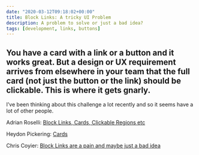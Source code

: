 ```yaml
---
date: "2020-03-12T09:18:02+00:00"
title: Block Links: A tricky UI Problem
description: A problem to solve or just a bad idea?
tags: [development, links, buttons]
---
```

You have a card with a link or a button and it works great. But a design or UX requirement arrives from elsewhere in your team that the full card (not just the button or the link) should be clickable.  This is where it gets gnarly.
---

I’ve been thinking about this challenge a lot recently and so it seems have a lot of other people.

Adrian Roselli: 
[Block Links, Cards, Clickable Regions etc](https://adrianroselli.com/2020/02/block-links-cards-clickable-regions-etc.html)

Heydon Pickering: 
[Cards](https://inclusive-components.design/cards/)

Chris Coyier: 
[Block Links are a pain and maybe just a bad idea](https://css-tricks.com/block-links-are-a-pain-and-maybe-just-a-bad-idea/)
